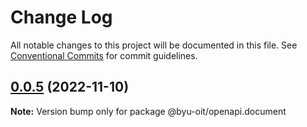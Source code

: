 # Change Log

All notable changes to this project will be documented in this file.
See [Conventional Commits](https://conventionalcommits.org) for commit guidelines.

## [0.0.5](https://github.com/byu-oit/openapi-js/compare/v0.0.4...v0.0.5) (2022-11-10)

**Note:** Version bump only for package @byu-oit/openapi.document
